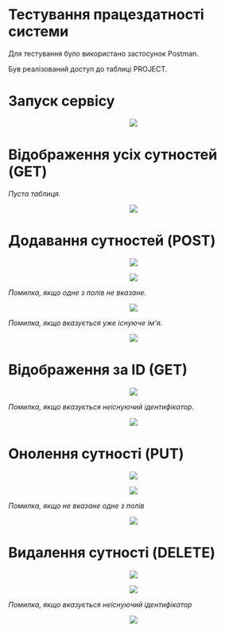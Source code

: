 # Тестування працездатності системи

Для тестування було використано застосунок Postman.

Був реалізований доступ до таблиці PROJECT.

# Запуск сервісу

<center>

![](../../assets/images/server-terminal.png)  

</center>

# Відображення усіх сутностей (GET)

*Пуста таблиця.*

<center>

![](../../assets/images/get.png)  

</center>

# Додавання сутностей (POST)

<center>

![](../../assets/images/post.png)  

</center>

<center>

![](../../assets/images/get-all.png)  

</center>

*Помилка, якщо одне з полів не вказане.*

<center>

![](../../assets/imageS/post-name-error.png)  

</center>

*Помилка, якщо вказується уже існуюче ім'я.*

<center>

![](../../assets/images/post-error-same-name.png)  

</center>

# Відображення за ID (GET)

<center>

![](../../assets/images/get-one.png)  

</center>

*Помилка, якщо вказується неіснуючий ідентифікатор.*

<center>

![](../../assets/images/get-error.png)  

</center>

# Онолення сутності (PUT)

<center>

![](../../assets/images/put.png)  

</center>

<center>

![](../../assets/images/get-after-put.png)  

</center>

*Помилка, якщо не вказане одне з полів*

<center>

![](../../assets/images/put-error.png)  

</center>

# Видалення сутності (DELETE)

<center>

![](../../assets/images/delete.png)  

</center>

<center>

![](../../assets/images/get-after-delete.png)  

</center>

*Помилка, якщо вказується неіснуючий ідентифікатор*

<center>

![](../../assets/images/delete-error.png)  

</center>
